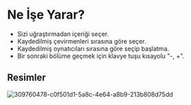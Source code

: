 # Ne İşe Yarar?
- Sizi uğraştırmadan içeriği seçer.
- Kaydedilmiş çevirmenleri sırasına göre seçer.
- Kaydedilmiş oynatıcıları sırasına göre seçip başlatma.
- Bir sonraki bölüme geçmek için klavye tuşu kısayolu "-, +".
## Resimler
![309760478-c0f501d1-5a8c-4e64-a8b9-213b808d75dd](https://github.com/user-attachments/assets/2a6978b5-321b-4198-9c8e-9d4de3a68c48)

